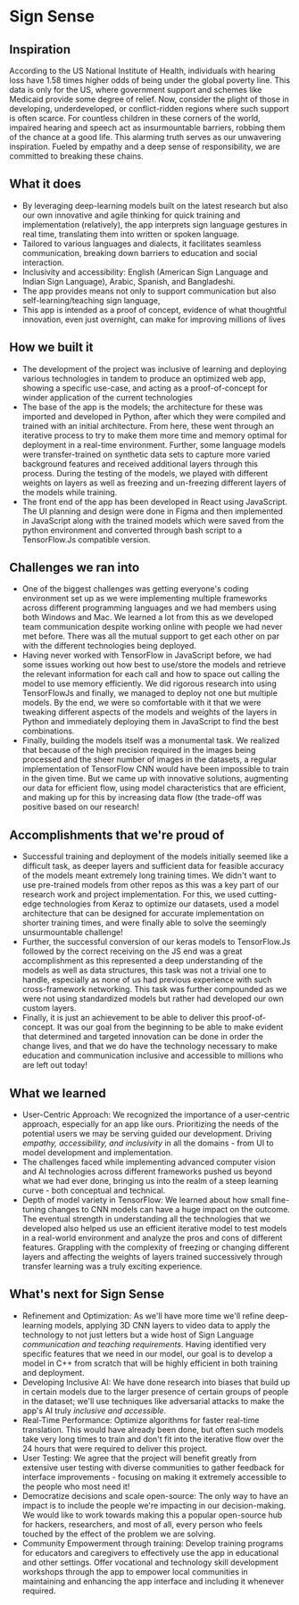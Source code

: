 # Sign Sense
## Inspiration
According to the US National Institute of Health, individuals with hearing loss have 1.58 times higher odds of being under the global poverty line. This data is only for the US, where government support and schemes like Medicaid provide some degree of relief. Now, consider the plight of those in developing, underdeveloped, or conflict-ridden regions where such support is often scarce. For countless children in these corners of the world, impaired hearing and speech act as insurmountable barriers, robbing them of the chance at a good life. This alarming truth serves as our unwavering inspiration. Fueled by empathy and a deep sense of responsibility, we are committed to breaking these chains.

## What it does
- By leveraging deep-learning models built on the latest research but also our own innovative and agile thinking for quick training and implementation (relatively), the app interprets sign language gestures in real time, translating them into written or spoken language.
- Tailored to various languages and dialects, it facilitates seamless communication, breaking down barriers to education and social interaction.
- Inclusivity and accessibility: English (American Sign Language and Indian Sign Language), Arabic, Spanish, and Bangladeshi.
- The app provides means not only to support communication but also self-learning/teaching sign language,
- This app is intended as a proof of concept, evidence of what thoughtful innovation, even just overnight, can make for improving millions of lives

## How we built it
- The development of the project was inclusive of learning and deploying various technologies in tandem to produce an optimized web app, showing a specific use-case, and acting as a proof-of-concept for winder application of the current technologies
- The base of the app is the models; the architecture for these was imported and developed in Python, after which they were compiled and trained with an initial architecture. From here, these went through an iterative process to try to make them more time and memory optimal for deployment in a real-time environment. Further, some language models were transfer-trained on synthetic data sets to capture more varied background features and received additional layers through this process. During the testing of the models, we played with different weights on layers as well as freezing and un-freezing different layers of the models while training. 
- The front end of the app has been developed in React using JavaScript. The UI planning and design were done in Figma and then implemented in JavaScript along with the trained models which were saved from the python environment and converted through bash script to a TensorFlow.Js compatible version.


## Challenges we ran into
- One of the biggest challenges was getting everyone's coding environment set up as we were implementing multiple frameworks across different programming languages and we had members using both Windows and Mac. We learned a lot from this as we developed team communication despite working online with people we had never met before. There was all the mutual support to get each other on par with the different technologies being deployed.
- Having never worked with TensorFlow in JavaScript before, we had some issues working out how best to use/store the models and retrieve the relevant information for each call and how to space out calling the model to use memory efficiently. We did rigorous research into using TensorFlowJs and finally, we managed to deploy not one but multiple models. By the end, we were so comfortable with it that we were tweaking different aspects of the models and weights of the layers in Python and immediately deploying them in JavaScript to find the best combinations. 
- Finally, building the models itself was a monumental task. We realized that because of the high precision required in the images being processed and the sheer number of images in the datasets, a regular implementation of TensorFlow CNN would have been impossible to train in the given time. But we came up with innovative solutions, augmenting our data for efficient flow, using model characteristics that are efficient, and making up for this by increasing data flow (the trade-off was positive based on our research!

## Accomplishments that we're proud of
- Successful training and deployment of the models initially seemed like a difficult task, as deeper layers and sufficient data for feasible accuracy of the models meant extremely long training times. We didn't want to use pre-trained models from other repos as this was a key part of our research work and project implementation. For this, we used cutting-edge technologies from Keraz to optimize our datasets, used a model architecture that can be designed for accurate implementation on shorter training times, and were finally able to solve the seemingly unsurmountable challenge!
- Further, the successful conversion of our keras models to TensorFlow.Js followed by the correct receiving on the JS end was a great accomplishment as this represented a deep understanding of the models as well as data structures, this task was not a trivial one to handle, especially as none of us had previous experience with such cross-framework networking. This task was further compounded as we were not using standardized models but rather had developed our own custom layers.
- Finally, it is just an achievement to be able to deliver this proof-of-concept. It was our goal from the beginning to be able to make evident that determined and targeted innovation can be done in order the change lives, and that we do have the technology necessary to make education and communication inclusive and accessible to millions who are left out today!

## What we learned
- User-Centric Approach: We recognized the importance of a user-centric approach, especially for an app like ours. Prioritizing the needs of the potential users we may be serving guided our development. Driving *empathy, accessibility, and inclusivity* in all the domains - from UI to model development and implementation.
- The challenges faced while implementing advanced computer vision and AI technologies across different frameworks pushed us beyond what we had ever done, bringing us into the realm of a steep learning curve - both conceptual and technical.
- Depth of model variety in TensorFlow: We learned about how small fine-tuning changes to CNN models can have a huge impact on the outcome. The eventual strength in understanding all the technologies that we developed also helped us use an efficient iterative model to test models in a real-world environment and analyze the pros and cons of different features. Grappling with the complexity of freezing or changing different layers and affecting the weights of layers trained successively through transfer learning was a truly exciting experience. 

## What's next for Sign Sense
- Refinement and Optimization: As we'll have more time we'll refine deep-learning models, applying 3D CNN layers to video data to apply the technology to not just letters but a wide host of Sign Language *communication and teaching requirements*. Having identified very specific features that we need in our model, our goal is to develop a model in C++ from scratch that will be highly efficient in both training and deployment. 
- Developing Inclusive AI: We have done research into biases that build up in certain models due to the larger presence of certain groups of people in the dataset; we'll use techniques like adversarial attacks to make the app's AI truly *inclusive and accessible*.
- Real-Time Performance: Optimize algorithms for faster real-time translation. This would have already been done, but often such models take very long times to train and don't fit into the iterative flow over the 24 hours that were required to deliver this project.
- User Testing: We agree that the project will benefit greatly from extensive user testing with diverse communities to gather feedback for interface improvements - focusing on making it extremely accessible to the people who most need it!
- Democratize decisions and scale open-source: The only way to have an impact is to include the people we're impacting in our decision-making. We would like to work towards making this a popular open-source hub for hackers, researchers, and most of all, every person who feels touched by the effect of the problem we are solving.
- Community Empowerment through training: Develop training programs for educators and caregivers to effectively use the app in educational and other settings. Offer vocational and technology skill development workshops through the app to empower local communities in maintaining and enhancing the app interface and including it whenever required.
